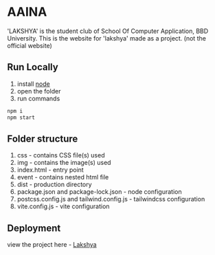 # AAINA

'LAKSHYA' is the student club of School Of Computer Application, BBD University. This is the website for 'lakshya' made as a project. (not the official website)

## Run Locally

1) install [node](https://nodejs.org/en/) 
2) open the folder
3) run commands

```bash
npm i
npm start
```

## Folder structure
1) css - contains CSS file(s) used
2) img - contains the image(s) used
3) index.html - entry point
4) event - contains nested html file
5) dist - production directory
6) package.json and package-lock.json - node configuration
7) postcss.config.js and tailwind.config.js - tailwindcss configuration
8) vite.config.js - vite configuration

## Deployment
view the project here - [Lakshya](https://lakshya-soca.netlify.app/)
